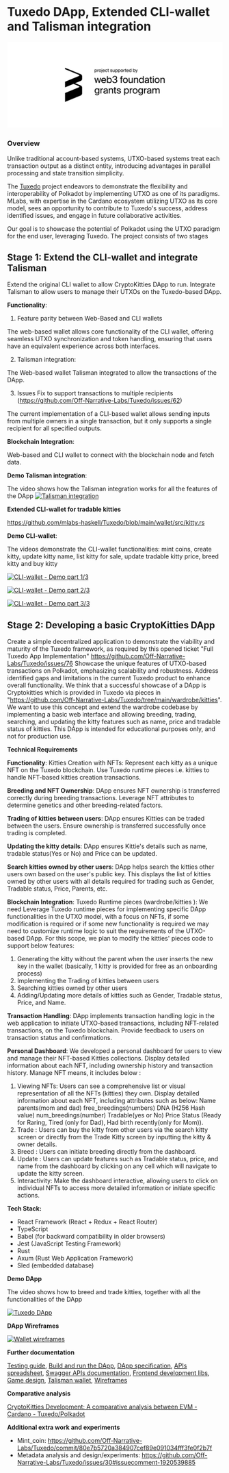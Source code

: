 # Tuxedo DApp, Extended CLI-wallet and Talisman integration
[![W3F Sponsored](https://raw.githubusercontent.com/w3f/Grants-Program/00855ef70bc503433dc9fccc057c2f66a426a82b/static/img/badge_black.svg)](https://web3.foundation/)

### Overview

Unlike traditional account-based systems, UTXO-based systems treat each transaction output as a distinct entity, introducing advantages in parallel processing and state transition simplicity.

The [Tuxedo](https://github.com/Off-Narrative-Labs/Tuxedo) project endeavors to demonstrate the flexibility and interoperability of Polkadot by implementing UTXO as one of its paradigms. MLabs, with expertise in the Cardano ecosystem utilizing UTXO as its core model, sees an opportunity to contribute to Tuxedo's success, address identified issues, and engage in future collaborative activities.

Our goal is to showcase the potential of Polkadot using the UTXO paradigm for the end user, leveraging Tuxedo. The project consists of two stages

## Stage 1: Extend the CLI-wallet and integrate Talisman

Extend the original CLI wallet to allow CryptoKitties DApp to run. Integrate Talisman to allow users to manage their UTXOs on the Tuxedo-based DApp.

**Functionality**:

1. Feature parity between Web-Based and CLI wallets
   
The web-based wallet allows core functionality of the CLI wallet, offering seamless UTXO synchronization and token handling, ensuring that users have an equivalent experience across both interfaces.

2. Talisman integration:

The Web-based wallet Talisman integrated to allow the transactions of the DApp.

3. Issues Fix to support transactions to multiple recipients (<https://github.com/Off-Narrative-Labs/Tuxedo/issues/62>)
   
The current implementation of a CLI-based wallet allows sending inputs from multiple owners in a single transaction, but it only supports a single recipient for all specified outputs.


**Blockchain Integration**:

Web-based and CLI wallet to connect with the blockchain node and fetch data.

**Demo Talisman integration**:

The video shows how the Talisman integration works for all the features of the DApp
[![Talisman integration](https://lh3.googleusercontent.com/fife/ALs6j_H0alrnYohHiTA8-ba66gKTIanTJEIpqpG3a_BypxrYF4x9RqyuEOPPNMFG2klmzx_XO41vzLjZozlEl-c6JSINV3tselBbCUq80lasnGIvlRQoHvv1btt7w2VJ5X3MpjKZvbTooqm-AjNfBnAOy8iNXOOKsfRVjoRAoTHrDQ1P6d7gHvo9lQk8Yxui-8LYIt4qr-IEgzD4GPxMkP--8AAuLqgn3I0uQxRxcYq5VaO1wmW9_6wU8E2Vw2xv95uipUoG4Jiw1UPosWKFExrBCdO1D_pAwknRpS5KXAuJl3zbmgbkiEZ4Z77eO-fwSqjC-YA_MWWYWj4ubG6avZQG3Jt4d-TNIrLKRXjj-o-eOR3D0HDuMgHSofDnLCs6PnvQ0MyGuYjW4aw96TD7GVrLclseyzgvR5NbFSdF8Vp9woxc2Ve8Tyx-cZJgEy6AhIW2Zn-588nFm3PXus4zgI-D41SbFgH8-iRiGsYUlUS1tlxbIELvMBznqVSQSpOJIeFidhwnnP12EC5qkK9RjTmhEbTlmEI6AhpiXwkX6zUv_awLSN58lKJmFDhozhx1HEvtKhdg_B9t6exLhGeB7LbU9KvueWIgxXC5Ey7Ijn-DvjyRf78Rp35pAb_n9Ucelz4cgXffawjo4D4B76wAT6fV-ILjfvsPN1JTAf_vJu9-LjLf-OqjUpuYbYBK1Ve7Yo1c1jfNimGTZFhYihLx62LK6dnf_PT-Nn_pucGCUgjbMDuZkEccjhDhjxwM6wz0Uj8mVQ_OE4UNv-vm1QqkNSSDw5tgRxI7v-_XSSPLGc1LoC0WanUI9LswnW2SovLw0nmJqMngCYUdOjSFLrTunEP80mZVpVhjjJeBsE-nIEUwCDMgs49YwSgwRn3RZoF10_lnpNwj3dP0uA7OCi8SdAeNzbk1btpZoI7hWwQ09ugejTJ46HMDd91FFxHWguxWY7YPTQmbcNk1ZOG0I5bB0A9pzGrJXnDj4OgonDxnsvtvsar8FhkE8YZkVUF5eWHw-llYnJFF9EE_D9OdtzZtQYd3QOLfksEwdCW4p_PBAltns3GPrL7Uuhqe-JsImwSS_vv2xssdL4TjosEQgHRSlw2c6bpeUJ9fU0xewnqaZJxy0m6J22AkQfBaanld9dZjtMVnV7XR4kmEzqqxxfVeqhWdrnY9azZKl46TP8DQRb_iCa0qVVY9GlUTC7slbAc0yCbcqzbwtk-jbLOfvy1FElL0htffkxOia5V8iJ5xY6U50ILipEHWqk3arZkwIhiY89xa1Q2zZvgMEW1MyGl25BByo1wUMRwMXJc6Q0OjRcOFWOC-png_Moa8W2joTxAfOLxiX6uqo21SNaZVO5TuRcK_LeyXW1H1QB2lJ3mzQU_NEA_6MVoWKsrmV7sfYu8pyGdH77FPge7w5Bk7W11wihECRVX-BMeCXor-inldO5UaaIlDglzsDyPhcLH0AohVxNJ1PPFUXverO70p5mm8U3m-u1qK4E63_Wjt3uejOr2XP5zh_IZzYCiH6vkGyRFdu2AN06rXBBMqbU-Dd_648D1VN-eU_0zhdv7rZ6yIYucguK8nkyzk-syV6b4xsWFJrNCT0YyFkDGvuTc)](https://www.loom.com/share/e1270ecea79a4689aff5732e8acfae14)

**Extended CLI-wallet for tradable kitties**

<https://github.com/mlabs-haskell/Tuxedo/blob/main/wallet/src/kitty.rs>

**Demo CLI-wallet**:

The videos demonstrate the CLI-wallet functionalities: mint coins, create kitty, update kitty name, list kitty for sale, update tradable kitty price, breed kitty and buy kitty

[![CLI-wallet - Demo part 1/3](https://i.ytimg.com/vi/Mom3BV_HozY/hqdefault.jpg)](https://youtu.be/Mom3BV_HozY)

[![CLI-wallet - Demo part 2/3](https://i.ytimg.com/vi/GfyiBW1XFW0/hqdefault.jpg)](https://youtu.be/GfyiBW1XFW0)

[![CLI-wallet - Demo part 3/3](https://i.ytimg.com/vi/1T2oE0bfaCQ/hqdefault.jpg)](https://youtu.be/1T2oE0bfaCQ)


## Stage 2: Developing a basic CryptoKitties DApp

Create a simple decentralized application to demonstrate the viability and maturity of the Tuxedo framework, as required by this opened ticket  "Full Tuxedo App Implementation" <https://github.com/Off-Narrative-Labs/Tuxedo/issues/76>
Showcase the unique features of UTXO-based transactions on Polkadot, emphasizing scalability and robustness.
Address identified gaps and limitations in the current Tuxedo product to enhance overall functionality.
We think that a successful showcase of a DApp is Cryptokitties which is provided in Tuxedo via pieces in "<https://github.com/Off-Narrative-Labs/Tuxedo/tree/main/wardrobe/kitties>".
We want to use this concept and extend the wardrobe codebase by implementing a basic web interface and allowing breeding, trading, searching, and updating the kitty features such as name, price and tradable status of kitties.
This DApp is intended for educational purposes only, and not for production use.

**Technical Requirements**

**Functionality**:
Kitties Creation with NFTs:
Represent each kitty as a unique NFT on the Tuxedo blockchain.
Use Tuxedo runtime pieces i.e. kitties to handle NFT-based kitties creation transactions.

**Breeding and NFT Ownership**:
DApp ensures NFT ownership is transferred correctly during breeding transactions.
Leverage NFT attributes to determine genetics and other breeding-related factors.

**Trading of kitties between users**:
DApp ensures Kitties can be traded between the users.
Ensure ownership is transferred successfully once trading is completed.

**Updating the kitty details**:
DApp ensures Kittie's details such as name, tradable status(Yes or No) and Price can be updated.

**Search kitties owned by other users**:
DApp helps search the kitties other users own based on the user's public key.
This displays the list of kitties owned by other users with all details required for trading such as Gender, Tradable status, Price, Parents, etc.

**Blockchain Integration**:
Tuxedo Runtime pieces (wardrobe/kitties ):
We need Leverage Tuxedo runtime pieces for implementing specific DApp functionalities in the UTXO model, with a focus on NFTs, if some modification is required or if some new functionality is required we may need to customize runtime logic to suit the requirements of the UTXO-based DApp.
For this scope, we plan to modify the kitties' pieces code to support below features:

1. Generating the kitty without the parent when the user inserts the new key in the wallet (basically, 1 kitty is provided for free as an onboarding process)
2. Implementing the Trading of kitties between users
3. Searching kitties owned by other users
4. Adding/Updating more details of kitties such as Gender, Tradable status, Price, and Name.

**Transaction Handling**:
DApp implements transaction handling logic in the web application to initiate UTXO-based transactions, including NFT-related transactions, on the Tuxedo blockchain.
Provide feedback to users on transaction status and confirmations.

**Personal Dashboard**:
We developed a personal dashboard for users to view and manage their NFT-based Kitties collections.
Display detailed information about each NFT, including ownership history and transaction history.
Manage NFT means, it includes below :

1. Viewing NFTs:
   Users can see a comprehensive list or visual representation of all the NFTs (kitties) they own.
   Display detailed information about each NFT, including attributes such as below:
   Name
   parents(mom and dad)
   free_breedings(numbers)
   DNA (H256 Hash value)
   num_breedings(number)
   Tradable(yes or No)
   Price
   Status (Ready for Raring, Tired (only for Dad), Had birth recently(only for Mom)).
2. Trade :
    Users can buy the kitty from other users via the search kitty screen or directly from the Trade Kitty screen by inputting the kitty & owner details.
3. Breed :
    Users can initiate breeding directly from the dashboard.
4. Update :
    Users can update features such as Tradable status, price, and name from the dashboard by clicking on any cell which will navigate to update the kitty screen.
5. Interactivity:
   Make the dashboard interactive, allowing users to click on individual NFTs to access more detailed information or initiate specific actions.

**Tech Stack:**

- React Framework (React + Redux + React Router)
- TypeScript 
- Babel (for backward compatibility in older browsers)
- Jest (JavaScript Testing Framework)
- Rust
- Axum (Rust Web Application Framework)
- Sled (embedded database)

**Demo DApp**

The video shows how to breed and trade kitties, together with all the functionalities of the DApp

[![Tuxedo DApp](https://lh3.googleusercontent.com/fife/ALs6j_GRmMkT9yNmSG5kaKdLa88zqK-5hgYvSEMCOB-qN6slEOY1qXpEWqLifkCz0ThIf80vyvjoyjnXPSUvl0BY7utO7FRYMrRaas-Y6OupQIeazbqZ7W76UVmJvU6297uHThvMl945BKMQwVykOHmBTsmmDl_GqWwbZ5QjW0vO_z2GOerml4430DuW5kG81SYqlx8GGGaoxwPNfbx38nYQWzyF2NCSt4ENSZNWFQySwo_cMnpzJcoGHkwxe3GCAdfv4SA018CtU3RghwVq0JT8-CcRwZyfiPpkiQeNH1R7w8TkHbxpWZchDryCY3zITeXsEP8Q9GO5ye-egi-TadAelazLI4dRvqz64X8WuNstZO1vTCMTGYMKo-rRSzdgp19bx8woQmVZz1FvClTCAdO1gp_mxYRmkBNSX6jOHB8tWiHNSvVAqYGkhQ0eLedbaOnyW6v_uBsBp7q33dx1MCQi3aJnVoXLBmV18dwRdU70VUQMrhPfTdeFA61YZ4Hh3cZ6akm3Gn8vuRWn7Kco0sLb_4fRwMfqH4cB8vyNttsovr0mAS_tgWEl6chdut4i0IlWjQYh_Mqj-l3qOn1A-ftb6gHxlVVzJAXAkg8I1NFkEsBZ9m04K5tKWXsWADtHAEU8r6fAXicBCOaXLca50oODHkvVBMQ5H-ow2x3tuwt0IxzufmOU2Ydm9RSjh9wmUluPnt3eKotfwKzWdPR1l-IivomYKOtTCS7ih7cddDpXd6P3_71OegKmwrrpwXYm-yj1Nhb5raDwj4wF2h2V12KmqTmgBxIZtWBKD23rfj8Pf8XVHaN-vGuBvt-RUnrx2M0dWxD8wzUZUnjRpZAqSsHfsrNHHlTr2JyTGhifukbaoloTzRcvR_2DwbdjslcHZlSmRm_G-R_84R9JgOuU12lJoOf-H6qaok6SYcle9xcEudzVoG3U0YiyFhdJzJz7fPQ76nYCzaTa_P8aZT9UGdr6YzsnLypOzYS_3kqAZJGfyiqgj101ylxAvXSE4IS0_NlymVY50Vt4au4PmPFz_CbAYObMVScW9wsplamggFmf2hdUXexNBihurRJNmwXxtF2OE607OF7l-9ZNh2bVrBtFC5czoPeXYHCISG8ghI-eR1AhqZEJ-dQwiz25OvZutSqYwXyBRo0ysxXekcgqarKN6HX5hmrdJlFrcwWWVdYNknhC6q-llw8hAmuvHS7g_-bwQqVL1vE0z7-vpEmC2Mt3q-sXzHC5WOviI2VLWjstGTTSxdv-9IvmTyLU24pSFw86J5-AaVczcLVcPrZaOCYcyE6Au307bNdeqEkSTYxkEA2D0QcYjIzrNmJR2rrwnb2Vn259aORlb1rcNGm2-_pglwkmU4k5rTF2bhXrvYNmDrFsL-EL3Zu54MTJ_FqTSYdoA5gb4YybwVDItBExUJX-Ze4hM5CzvlHE6XQrPTmLD0DXwMzjW7KWEj7UGL54EEDH4Vt1e2DBTfxum8qCglZc9BBXK63IovusDVGzYXPMZvqDbN2gKYJ2GjlbNrpIU-pgg9JMtWJyTwmjy1NRhjhQFrAQuR5CNYcXETpip0-a4mIvpYMJSyF_By70rbtbaQ7Vy2URBbK-kRrd=w1802-h1097)](https://www.loom.com/share/4445b97dddd8447c8ccafa3b9cea6bb6)


**DApp Wireframes**

[![Wallet wireframes](https://lh3.googleusercontent.com/d/1dCr5Wwi0L-fGPdwAQGFPDhmTeBQYPDy1=w3692-h1932-iv1)](https://drive.google.com/file/d/1dCr5Wwi0L-fGPdwAQGFPDhmTeBQYPDy1/view?usp=sharing)


**Further documentation**

[Testing guide](https://github.com/mlabs-haskell/TuxedoDapp/blob/master/Testing_Guide.md), [Build and run the DApp](https://github.com/mlabs-haskell/TuxedoDapp/wiki/Build-and-run-the-project), [DApp specification](https://github.com/mlabs-haskell/TuxedoDapp/wiki/DApp-specification), [APIs spreadsheet](https://github.com/mlabs-haskell/TuxedoDapp/wiki/APIs-spreadsheet), [Swagger APIs documentation](https://github.com/mlabs-haskell/TuxedoDapp/blob/master/openapi.yaml), [Frontend development libs](https://github.com/mlabs-haskell/TuxedoDapp/wiki/Frontend-development-libs), [Game design](https://github.com/mlabs-haskell/TuxedoDapp/wiki/Game-design), [Talisman wallet](https://github.com/mlabs-haskell/TuxedoDapp/wiki/Talisman-wallet), [Wireframes](https://github.com/mlabs-haskell/TuxedoDapp/wiki/Wireframes) 


**Comparative analysis**

[CryptoKitties Development: A comparative analysis between EVM - Cardano - Tuxedo/Polkadot](https://docs.google.com/document/d/1kdYA9Jd100p91t9okjYncLZw_Qn6guo2Bm032mko3DU)


**Additional extra work and experiments**

- Mint_coin: <https://github.com/Off-Narrative-Labs/Tuxedo/commit/80e7b5720a384907cef89e091034fff3fe0f2b7f>
- Metadata analysis and design/experiments: <https://github.com/Off-Narrative-Labs/Tuxedo/issues/30#issuecomment-1920539885>
